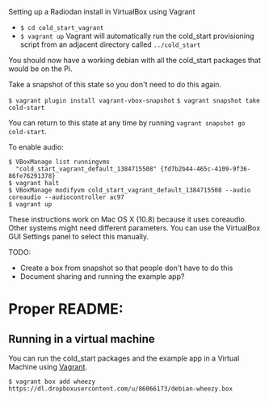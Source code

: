 
Setting up a Radiodan install in VirtualBox using Vagrant

- `$ cd cold_start_vagrant`
- `$ vagrant up`
Vagrant will automatically run the cold_start provisioning script from an adjacent directory called `../cold_start`

You should now have a working debian with all the cold_start packages that would be on the Pi.

Take a snapshot of this state so you don't need to do this again.

  `$ vagrant plugin install vagrant-vbox-snapshot`
  `$ vagrant snapshot take cold-start`

You can return to this state at any time by running `vagrant snapshot go cold-start`.

To enable audio: 

    $ VBoxManage list runningvms
      "cold_start_vagrant_default_1384715508" {fd7b2b44-465c-4109-9f36-86fe76291378}
    $ vagrant halt
    $ VBoxManage modifyvm cold_start_vagrant_default_1384715508 --audio coreaudio --audiocontroller ac97
    $ vagrant up

These instructions work on Mac OS X (10.8) because it uses coreaudio. Other systems might need different parameters. You can use the VirtualBox GUI Settings panel to select this manually.

TODO:

- Create a box from snapshot so that people don't have to do this
- Document sharing and running the example app?


Proper README:
===

Running in a virtual machine
----------------------------

You can run the cold_start packages and the example app in a Virtual Machine using [Vagrant](). 

    $ vagrant box add wheezy https://dl.dropboxusercontent.com/u/86066173/debian-wheezy.box

